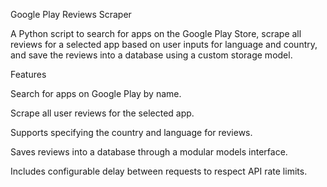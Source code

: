 Google Play Reviews Scraper

A Python script to search for apps on the Google Play Store, scrape all reviews for a selected app based on user inputs for language and country, and save the reviews into a database using a custom storage model.

Features

Search for apps on Google Play by name.

Scrape all user reviews for the selected app.

Supports specifying the country and language for reviews.

Saves reviews into a database through a modular models interface.

Includes configurable delay between requests to respect API rate limits.
